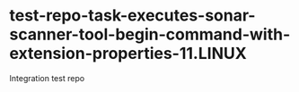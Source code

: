 # test-repo-task-executes-sonar-scanner-tool-begin-command-with-extension-properties-11.LINUX
Integration test repo
